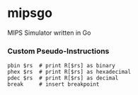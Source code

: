 # mipsgo
MIPS Simulator written in Go

### Custom Pseudo-Instructions
```assembly
pbin $rs  # print R[$rs] as binary
phex $rs  # print R[$rs] as hexadecimal
pdec $rs  # print R[$rs] as decimal
break     # insert breakpoint
```
